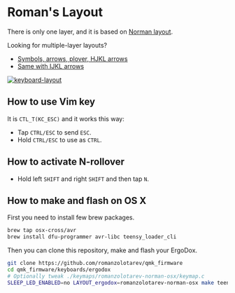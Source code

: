 # Roman's Layout

There is only one layer, and it is  based on [Norman
layout](https://normanlayout.info/).

Looking for multiple-layer layouts?

- [Symbols, arrows, plover, HJKL
  arrows](../romanzolotarev-norman-plover-osx-hjkl/)
- [Same with IJKL arrows](../romanzolotarev-norman-plover-osx/)

[![keyboard-layout](https://i.imgur.com/U14664K.png)](http://www.keyboard-layout-editor.com/#/gists/9e89d54f1ea6eeeb7dab1b2d19d28195)

## How to use Vim key

It is `CTL_T(KC_ESC)` and it works this way:

- Tap `CTRL/ESC` to send `ESC`.
- Hold `CTRL/ESC` to use as `CTRL`.

## How to activate N-rollover

- Hold left `SHIFT` and right `SHIFT` and then tap `N`.

## How to make and flash on OS X

First you need to install few brew packages.

```bash
brew tap osx-cross/avr
brew install dfu-programmer avr-libc teensy_loader_cli
```

Then you can clone this repository, make and flash your ErgoDox.

```bash
git clone https://github.com/romanzolotarev/qmk_firmware
cd qmk_firmware/keyboards/ergodox
# Optionally tweak ./keymaps/romanzolotarev-norman-osx/keymap.c
SLEEP_LED_ENABLED=no LAYOUT_ergodox=romanzolotarev-norman-osx make teensy
```
